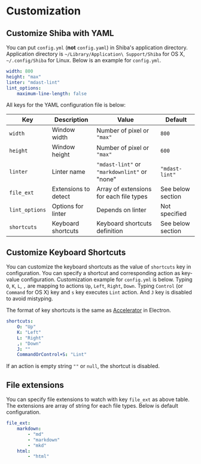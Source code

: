 Customization
=============

## Customize Shiba with YAML

You can put `config.yml` (__not__ `config.yaml`) in Shiba's application directory.  Application directory is `~/Library/Application\ Support/Shiba` for OS X, `~/.config/Shiba` for Linux.
Below is an example for `config.yml`.

```YAML
width: 800
height: "max"
linter: "mdast-lint"
lint_options:
    maximum-line-length: false
```

All keys for the YAML configuration file is below:

| Key            | Description          | Value                                        | Default                     |
| -------------- | -------------------- | -------------------------------------------- | --------------------------- |
| `width`        | Window width         | Number of pixel or `"max"`                   | `800`                       |
| `height`       | Window height        | Number of pixel or `"max"`                   | `600`                       |
| `linter`       | Linter name          | `"mdast-lint"` or `"markdownlint"` or "none" | `"mdast-lint"`              |
| `file_ext`     | Extensions to detect | Array of extensions for each file types      | See below section           |
| `lint_options` | Options for linter   | Depends on linter                            | Not specified               |
| `shortcuts`    | Keyboard shortcuts   | Keyboard shortcuts definition                | See below section           |


## Customize Keyboard Shortcuts

You can customize the keyboard shortcuts as the value of `shortcuts` key in configuration.  You can specify a shortcut and corresponding action as key-value configuration.
Customization example for `config.yml` is below.  Typing `O`, `K`, `L`, `,` are mapping to actions `Up`, `Left`, `Right`, `Down`. Typing `Control` (or `Command` for OS X) key and `s` key executes `Lint` action.  And `J` key is disabled to avoid mistyping.

The format of key shortcuts is the same as [Accelerator](https://github.com/atom/electron/blob/master/docs/api/accelerator.md) in Electron.

```yaml
shortcuts:
    O: "Up"
    K: "Left"
    L: "Right"
    ,: "Down"
    J: ""
    CommandOrControl+S: "Lint"
```

If an action is empty string `""` or `null`, the shortcut is disabled.

## File extensions

You can specify file extensions to watch with key `file_ext` as above table.
The extensions are array of string for each file types.  Below is default configuration.

```yaml
file_ext:
    markdown:
        - "md"
        - "markdown"
        - "mkd"
    html:
        - "html"
```

